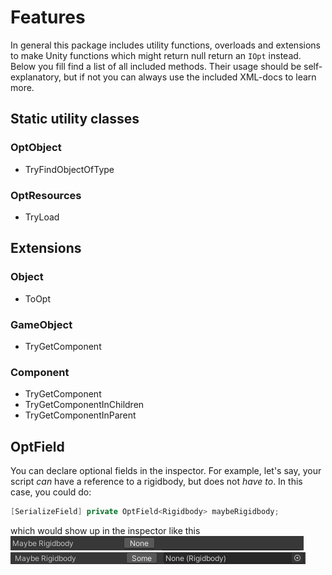 ﻿# Features

In general this package includes utility functions, overloads and extensions to
make Unity functions which might return null return an `IOpt` instead. Below you
fill find a list of all included methods. Their usage should be
self-explanatory, but if not you can always use the included XML-docs to learn
more.

## Static utility classes

### OptObject

- TryFindObjectOfType

### OptResources

- TryLoad

## Extensions

### Object

- ToOpt

### GameObject

- TryGetComponent

### Component

- TryGetComponent
- TryGetComponentInChildren
- TryGetComponentInParent

## OptField

You can declare optional fields in the inspector. For example, let's say, your script *can* have a reference to a rigidbody, but does not *have to*. In this case, you could do:
```csharp
[SerializeField] private OptField<Rigidbody> maybeRigidbody;
```

which would show up in the inspector like this
![Alt text](./Images/None.png "No value set")
![Alt text](./Images/Some.png "Some value set")